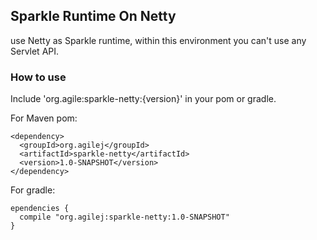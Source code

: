 ## Sparkle Runtime On Netty

use Netty as Sparkle runtime, within this environment you can't use any Servlet API.

### How to use

Include 'org.agile:sparkle-netty:{version}' in your pom or gradle.

For Maven pom:

```
<dependency>
  <groupId>org.agilej</groupId>
  <artifactId>sparkle-netty</artifactId>
  <version>1.0-SNAPSHOT</version>
</dependency>
```

For gradle:

```
ependencies {
  compile "org.agilej:sparkle-netty:1.0-SNAPSHOT"
}
```